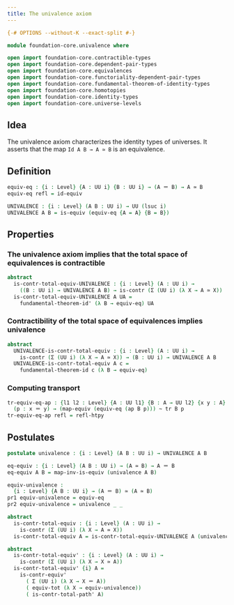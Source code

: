 ```yaml
---
title: The univalence axiom
---
```


```agda
{-# OPTIONS --without-K --exact-split #-}

module foundation-core.univalence where

open import foundation-core.contractible-types
open import foundation-core.dependent-pair-types
open import foundation-core.equivalences
open import foundation-core.functoriality-dependent-pair-types
open import foundation-core.fundamental-theorem-of-identity-types
open import foundation-core.homotopies
open import foundation-core.identity-types
open import foundation-core.universe-levels
```

## Idea

The univalence axiom characterizes the identity types of universes. It asserts that the map `Id A B → A ≃ B` is an equivalence.

## Definition

```agda
equiv-eq : {i : Level} {A : UU i} {B : UU i} → (A ＝ B) → A ≃ B
equiv-eq refl = id-equiv

UNIVALENCE : {i : Level} (A B : UU i) → UU (lsuc i)
UNIVALENCE A B = is-equiv (equiv-eq {A = A} {B = B})
```

## Properties

### The univalence axiom implies that the total space of equivalences is contractible

```agda
abstract
  is-contr-total-equiv-UNIVALENCE : {i : Level} (A : UU i) →
    ((B : UU i) → UNIVALENCE A B) → is-contr (Σ (UU i) (λ X → A ≃ X))
  is-contr-total-equiv-UNIVALENCE A UA =
    fundamental-theorem-id' (λ B → equiv-eq) UA
```

### Contractibility of the total space of equivalences implies univalence

```agda
abstract
  UNIVALENCE-is-contr-total-equiv : {i : Level} (A : UU i) →
    is-contr (Σ (UU i) (λ X → A ≃ X)) → (B : UU i) → UNIVALENCE A B
  UNIVALENCE-is-contr-total-equiv A c =
    fundamental-theorem-id c (λ B → equiv-eq)
```

### Computing transport

```agda
tr-equiv-eq-ap : {l1 l2 : Level} {A : UU l1} {B : A → UU l2} {x y : A}
  (p : x ＝ y) → (map-equiv (equiv-eq (ap B p))) ~ tr B p
tr-equiv-eq-ap refl = refl-htpy
```

## Postulates

```agda
postulate univalence : {i : Level} (A B : UU i) → UNIVALENCE A B

eq-equiv : {i : Level} (A B : UU i) → (A ≃ B) → A ＝ B
eq-equiv A B = map-inv-is-equiv (univalence A B)

equiv-univalence :
  {i : Level} {A B : UU i} → (A ＝ B) ≃ (A ≃ B)
pr1 equiv-univalence = equiv-eq
pr2 equiv-univalence = univalence _ _

abstract
  is-contr-total-equiv : {i : Level} (A : UU i) →
    is-contr (Σ (UU i) (λ X → A ≃ X))
  is-contr-total-equiv A = is-contr-total-equiv-UNIVALENCE A (univalence A)

abstract
  is-contr-total-equiv' : {i : Level} (A : UU i) →
    is-contr (Σ (UU i) (λ X → X ≃ A))
  is-contr-total-equiv' {i} A =
    is-contr-equiv'
      ( Σ (UU i) (λ X → X ＝ A))
      ( equiv-tot (λ X → equiv-univalence))
      ( is-contr-total-path' A)
```
